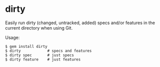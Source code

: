 dirty
=====

Easily run dirty (changed, untracked, added) specs and/or features in the
current directory when using Git.

Usage:

    $ gem install dirty
    $ dirty            # specs and features
    $ dirty spec       # just specs
    $ dirty feature    # just features
